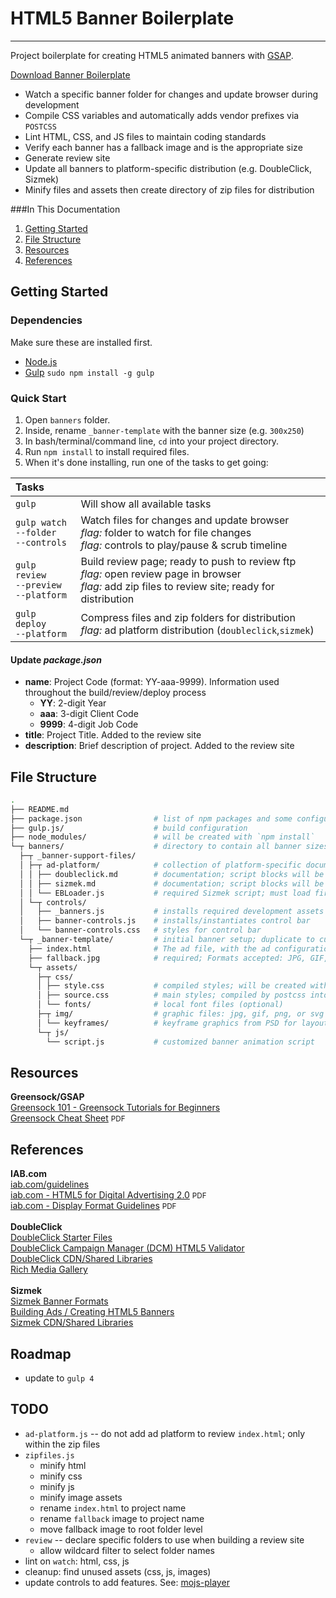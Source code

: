 # HTML5 Banner Boilerplate

-----

Project boilerplate for creating HTML5 animated banners with [GSAP](http://greensock.com/gsap).

[Download Banner Boilerplate](https://github.com/misega/HTML5-Banners/archive/master.zip)

* Watch a specific banner folder for changes and update browser during development
* Compile CSS variables and automatically adds vendor prefixes via `POSTCSS`
* Lint HTML, CSS, and JS files to maintain coding standards
* Verify each banner has a fallback image and is the appropriate size
* Generate review site
* Update all banners to platform-specific distribution (e.g. DoubleClick, Sizmek)
* Minify files and assets then create directory of zip files for distribution

###In This Documentation
1. [Getting Started](#gettingstarted)
2. [File Structure](#filestructure)
3. [Resources](#resources)
4. [References](#references)

## Getting Started

### Dependencies
Make sure these are installed first.

* [Node.js](http://nodejs.org)
* [Gulp](http://gulpjs.com) `sudo npm install -g gulp`

### Quick Start
1. Open `banners` folder.
2. Inside, rename `_banner-template` with the banner size (e.g. `300x250`)
3. In bash/terminal/command line, `cd` into your project directory.
4. Run `npm install` to install required files.
5. When it's done installing, run one of the tasks to get going:

|Tasks ||
|:----|----|
| `gulp` | Will show all available tasks
| `gulp watch`<br>`--folder`<br>`--controls` | Watch files for changes and update browser<br>_flag:_ folder to watch for file changes<br>_flag:_ controls to play/pause & scrub timeline
| `gulp review`<br>`--preview`<br>`--platform` | Build review page; ready to push to review ftp<br>_flag:_ open review page in browser<br>_flag:_ add zip files to review site; ready for distribution
| `gulp deploy`<br>`--platform` | Compress files and zip folders for distribution<br>_flag:_ ad platform distribution (`doubleclick`,`sizmek`)

#### Update _package.json_
* **name**: Project Code (format: YY-aaa-9999). Information used throughout the build/review/deploy process
    * **YY**: 2-digit Year
    * **aaa**: 3-digit Client Code
    * **9999**: 4-digit Job Code
* **title**: Project Title. Added to the review site
* **description**: Brief description of project. Added to the review site

## File Structure

```bash
.
├── README.md
├── package.json                # list of npm packages and some configurations
├── gulp.js/                    # build configuration
├── node_modules/               # will be created with `npm install`
└─┬ banners/                    # directory to contain all banner sizes
  ├─┬ _banner-support-files/
  │ ├─┬ ad-platform/            # collection of platform-specific documentation
  │ │ ├── doubleclick.md        # documentation; script blocks will be injected via `deploy` task
  │ │ ├── sizmek.md             # documentation; script blocks will be injected via `deploy` task
  │ │ └── EBLoader.js           # required Sizmek script; must load first before ad is displayed
  │ └─┬ controls/
  │   ├── _banners.js           # installs required development assets
  │   ├── banner-controls.js    # installs/instantiates control bar
  │   └── banner-controls.css   # styles for control bar
  └─┬ _banner-template/         # initial banner setup; duplicate to customize
    ├── index.html              # The ad file, with the ad configuration and init code
    ├── fallback.jpg            # required; Formats accepted: JPG, GIF, PNG
    └─┬ assets/
      ├─┬ css/
      │ ├── style.css           # compiled styles; will be created with `watch`, `review`, or `deploy` tasks
      │ ├── source.css          # main styles; compiled by postcss into `style.css`
      │ └── fonts/              # local font files (optional)
      ├─┬ img/                  # graphic files: jpg, gif, png, or svg
      │ └── keyframes/          # keyframe graphics from PSD for layout/placement; removed via `review` or `deploy` task
      └─┬ js/
        └── script.js           # customized banner animation script
```

## Resources
**Greensock/GSAP**<br>
[Greensock 101 - Greensock Tutorials for Beginners](https://ihatetomatoes.net/product/greensock-101/)<br>
[Greensock Cheat Sheet](https://ihatetomatoes.net/wp-content/uploads/2015/08/GreenSock-Cheatsheet-2.pdf) <small>PDF</small><br>

## References
**IAB.com**<br>
[iab.com/guidelines](http://www.iab.com/guidelines/)<br>
[iab.com - HTML5 for Digital Advertising 2.0](http://www.iab.com/wp-content/uploads/2016/04/HTML5forDigitalAdvertising2.0.pdf) <small>PDF</small><br>
[iab.com - Display Format Guidelines](http://www.iab.com/wp-content/uploads/2015/11/IAB_Display_Mobile_Creative_Guidelines_HTML5_2015.pdf) <small>PDF</small><br>
<br>
**DoubleClick**<br>
[DoubleClick Starter Files](http://www.richmediagallery.com/tools/starterfiles)<br>
[DoubleClick Campaign Manager (DCM) HTML5 Validator](https://h5validator.appspot.com/dcm)<br>
[DoubleClick CDN/Shared Libraries](https://support.google.com/richmedia/answer/6307288)<br>
[Rich Media Gallery](http://www.richmediagallery.com/gallery)<br>
<br>
**Sizmek**<br>
[Sizmek Banner Formats](http://showcase.sizmek.com/formats)<br>
[Building Ads / Creating HTML5 Banners](https://support.sizmek.com/hc/en-us/categories/200103329--creative-Building-Ads-Creating-HTML5-Ads)<br>
[Sizmek CDN/Shared Libraries](https://support.sizmek.com/hc/en-us/articles/206136366--reference-glossary-HTML5-Shared-Libraries)<br>

## Roadmap
 - update to `gulp 4`

 ## TODO

  - `ad-platform.js` -- do not add ad platform to review `index.html`; only within the zip files
  - `zipfiles.js`
    - minify html
    - minify css
    - minify js
    - minify image assets
    - rename `index.html` to project name
    - rename `fallback` image to project name
    - move fallback image to root folder level
  - `review` -- declare specific folders to use when building a review site
    - allow wildcard filter to select folder names
  - lint on `watch`: html, css, js
  - cleanup: find unused assets (css, js, images)
  - update controls to add features. See: [mojs-player](https://github.com/legomushroom/mojs-player)
